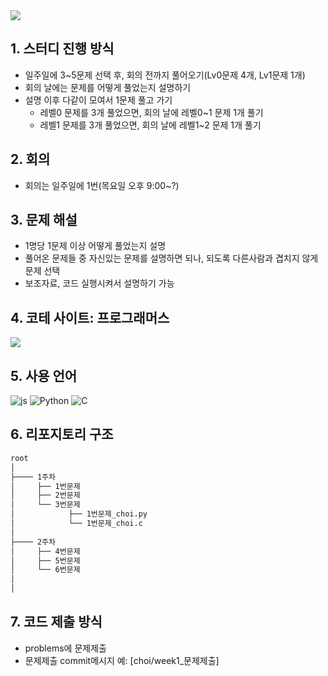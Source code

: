 <img src="https://capsule-render.vercel.app/api?type=waving&color=19BDC8&height=150&section=header" />

## 1. 스터디 진행 방식
- 일주일에 3~5문제 선택 후, 회의 전까지 풀어오기(Lv0문제 4개, Lv1문제 1개)
- 회의 날에는 문제를 어떻게 풀었는지 설명하기
- 설명 이후 다같이 모여서 1문제 풀고 가기
  - 레벨0 문제를 3개 풀었으면, 회의 날에 레벨0~1 문제 1개 풀기
  - 레벨1 문제를 3개 풀었으면, 회의 날에 레벨1~2 문제 1개 풀기


## 2. 회의
- 회의는 일주일에 1번(목요일 오후 9:00~?)


## 3. 문제 해설
- 1명당 1문제 이상 어떻게 풀었는지 설명
- 풀어온 문제들 중 자신있는 문제를 설명하면 되나, 되도록 다른사람과 겹치지 않게 문제 선택
- 보조자료, 코드 실행시켜서 설명하기 가능


## 4. 코테 사이트: 프로그래머스
<a href="https://programmers.co.kr/"><img src="https://img.shields.io/badge/Programmers-3c4043?style=flat-square&logo=programmers&logoColor=white"/></a>

## 5. 사용 언어
![js](https://img.shields.io/badge/JavaScript-F7DF1E?style=for-the-badge&logo=JavaScript&logoColor=white)
![Python](https://img.shields.io/badge/Python-3c4043?style=for-the-badge&logo=Python&logoColor=white)
![C](https://img.shields.io/badge/C-2962ff?style=for-the-badge&logo=C&logoColor=white)

## 6. 리포지토리 구조
```bash
root
│
├──── 1주차
│     ├── 1번문제
│     ├── 2번문제
│     └── 3번문제
│            ├── 1번문제_choi.py
│            └── 1번문제_choi.c
│
├──── 2주차
│     ├── 4번문제
│     ├── 5번문제
│     └── 6번문제
│
│
``` 

## 7. 코드 제출 방식
- problems에 문제제출
- 문제제출 commit메시지 예: [choi/week1_문제제출]
  
